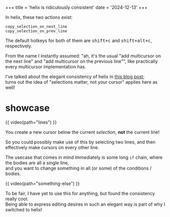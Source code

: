 +++
title = 'helix is ridiculously consistent'
date = '2024-12-13'
+++

In helix, these two actions exist:

```
copy_selection_on_next_line
copy_selection_on_prev_line
```

The default hotkeys for both of them are <kbd>shift+c</kbd> and <kbd>shift+alt+c</kbd>, respectively.

From the name I instantly assumed: "ah, it's the usual "add multicursor on the next line" and "add multicursor on the previous line"", like practically every multicursor implementation has.

I've talked about the elegant consistency of helix in [this blog post](@/why-even-helix.md); \
turns out the idea of "selections matter, not your cursor" applies here as well!

# showcase

{{ video(path="lines") }}

You create a new cursor below the current *selection*, **not** the current line!

So you could possibly make use of this by selecting two lines, and then effectively make cursors on every other line.

The usecase that comes in mind immediately is some long `if` chain, where the bodies are all a single line, \
and you want to change something in all (or some) of the conditions / bodies.

{{ video(path="something-else") }}

To be fair, I have yet to use this for anything, but found the consistency really cool. \
Being able to express editing desires in such an elegant way is part of why I switched to helix!
